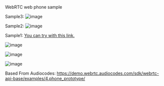 WebRTC web phone sample

Sample3:
![image](https://github.com/user-attachments/assets/2bb35abd-8c56-4c9e-a40a-2c3dd96a1f3e)



Sample2:
![image](https://i.imgur.com/s6tFsci.gif)

Sample1:
[You can try with this link.](https://mhrgl.com/phone/)

![image](https://github.com/mahirgul/WebRtcDemo/assets/8502843/41924d08-fb2b-4798-ba17-8c6c88dc16f6)

![image](https://github.com/mahirgul/WebRtcDemo/assets/8502843/c09a14b3-3297-4fd8-8dd6-a3f22a3ac6a9)

![image](https://github.com/mahirgul/WebRtcDemo/assets/8502843/87430d34-5468-46ee-b70a-9e1fc3dd6fbe)

Based From Audiocodes:
https://demo.webrtc.audiocodes.com/sdk/webrtc-api-base/examples/4.phone_prototype/
